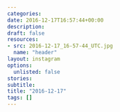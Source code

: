 ```yaml
---
categories:
date: 2016-12-17T16:57:44+00:00
description:
draft: false
resources:
- src: 2016-12-17_16-57-44_UTC.jpg
  name: "header"
layout: instagram
options:
  unlisted: false
stories:
subtitle:
title: "2016-12-17"
tags: []
---
```


 
